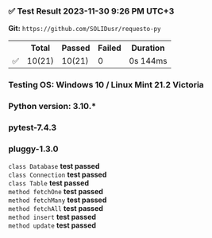
<h3>✅ Test Result 2023-11-30  9:26 PM UTC+3</h3>
</h3>

<table>
<p><strong>Git:</strong> <code>https://github.com/SOLIDusr/requesto-py</code></p>

<tr>
  <th>&nbsp;</th>
  <th>Total</th>
  <th>Passed</th>
  <th>Failed</th>
  <th>Duration</th>
</tr>
<tr>
  <td>✅</td>
  <td>10(21)</td>
  <td>10(21)</td>
  <td>0</td>
  <td>0s 144ms</td>
</tr>
</table>

### Testing OS: Windows 10 / Linux Mint 21.2 Victoria <br>
### Python version: 3.10.* <br>
### pytest-7.4.3 <br> 
### pluggy-1.3.0 <br>

`class Database` **test passed** <br>
`class Connection` **test passed** <br>
`class Table` **test passed** <br>
`method fetchOne` **test passed** <br>
`method fetchMany` **test passed** <br>
`method fetchAll` **test passed** <br>
`method insert` **test passed** <br>
`method update` **test passed** <br>

